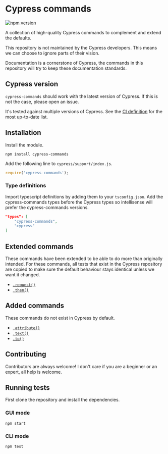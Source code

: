 # Cypress commands

[![npm version](https://badge.fury.io/js/cypress-commands.svg)](https://badge.fury.io/js/cypress-commands)

A collection of high-quality Cypress commands to complement and extend the defaults.

This repository is not maintained by the Cypress developers. This means we can choose to ignore
parts of their vision.

Documentation is a cornerstone of Cypress, the commands in this repository will try to keep these
documentation standards.

## Cypress version

`cypress-commands` should work with the latest version of Cypress. If this is not the case, please
open an issue.

It's tested against multiple versions of Cypress. See the
[CI definition](./.github/workflows/ci.yaml) for the most up-to-date list.

## Installation

Install the module.

```shell
npm install cypress-commands
```

Add the following line to `cypress/support/index.js`.

```javascript
require('cypress-commands');
```

### Type definitions

Import typescript definitions by adding them to your `tsconfig.json`. Add the cypress-commands types
before the Cypress types so intellisense will prefer the cypress-commands versions.

```json
"types": [
    "cypress-commands",
    "cypress"
]
```

## Extended commands

These commands have been extended to be able to do more than originally intended. For these
commands, all tests that exist in the Cypress repository are copied to make sure the default
behaviour stays identical unless we want it changed.

- [`.request()`](./docs/request.md)
- [`.then()`](./docs/then.md)

## Added commands

These commands do not exist in Cypress by default.

- [`.attribute()`](./docs/attribute.md)
- [`.text()`](./docs/text.md)
- [`.to()`](./docs/to.md)

## Contributing

Contributors are always welcome! I don't care if you are a beginner or an expert, all help is
welcome.

## Running tests

First clone the repository and install the dependencies.

### GUI mode

```shell
npm start
```

### CLI mode

```shell
npm test
```
